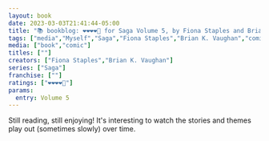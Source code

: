 ```yaml
---
layout: book
date: 2023-03-03T21:41:44-05:00
title: "📚 bookblog: ❤️❤️❤️❤️🖤 for Saga Volume 5, by Fiona Staples and Brian K. Vaughan"
tags: ["media","Myself","Saga","Fiona Staples","Brian K. Vaughan","comics"]
media: ["book","comic"]
titles: [""]
creators: ["Fiona Staples","Brian K. Vaughan"]
series: ["Saga"]
franchise: [""]
ratings: ["❤️❤️❤️❤️🖤"]
params:
  entry: Volume 5
---
```

Still reading, still enjoying! It's interesting to watch the stories and themes play out (sometimes slowly) over time.
